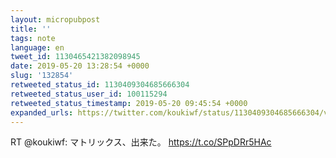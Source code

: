 ```yaml
---
layout: micropubpost
title: ''
tags: note
language: en
tweet_id: 1130465421382098945
date: 2019-05-20 13:28:54 +0000
slug: '132854'
retweeted_status_id: 1130409304685666304
retweeted_status_user_id: 100115294
retweeted_status_timestamp: 2019-05-20 09:45:54 +0000
expanded_urls: https://twitter.com/koukiwf/status/1130409304685666304/video/1,https://twitter.com/koukiwf/status/1130409304685666304/video/1
---
```

RT @koukiwf: マトリックス、出来た。 https://t.co/SPpDRr5HAc
